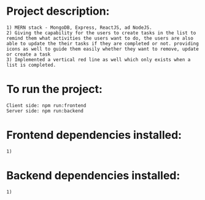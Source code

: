 #   Project description:
    1) MERN stack - MongoDB, Express, ReactJS, ad NodeJS.
    2) Giving the capability for the users to create tasks in the list to remind them what activities the users want to do, the users are also able to update the their tasks if they are completed or not. providing icons as well to guide them easily whether they want to remove, update or create a task
    3) Implemented a vertical red line as well which only exists when a list is completed.

#   To run the project:
    Client side: npm run:frontend
    Server side: npm run:backend

#   Frontend dependencies installed:
    1)

#   Backend dependencies installed:
    1)
  
